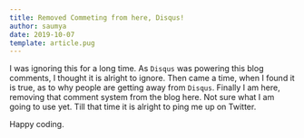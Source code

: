 ```yaml
---
title: Removed Commeting from here, Disqus!
author: saumya
date: 2019-10-07
template: article.pug
---
```


I was ignoring this for a long time. As `Disqus` was powering this blog comments, I thought it is alright to ignore. Then came a time, when I found it is true, as to why people are getting away from `Disqus`. Finally I am here, removing that comment system from the blog here. Not sure what I am going to use yet. Till that time it is alright to ping me up on Twitter.

Happy coding.




[details]: long_story.html



